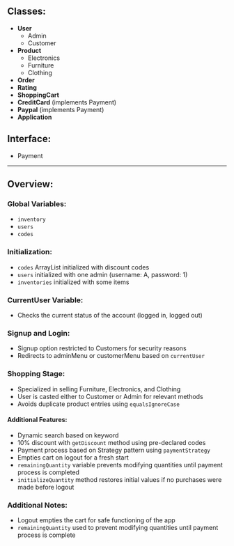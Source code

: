 ## Classes:
- **User**
  - Admin
  - Customer
- **Product**
  - Electronics
  - Furniture
  - Clothing
- **Order**
- **Rating**
- **ShoppingCart**
- **CreditCard** (implements Payment)
- **Paypal** (implements Payment)
- **Application**

## Interface:
- Payment

---

## Overview:

### Global Variables:
- `inventory`
- `users`
- `codes`

### Initialization:
- `codes` ArrayList initialized with discount codes
- `users` initialized with one admin (username: A, password: 1)
- `inventories` initialized with some items

### CurrentUser Variable:
- Checks the current status of the account (logged in, logged out)

### Signup and Login:
- Signup option restricted to Customers for security reasons
- Redirects to adminMenu or customerMenu based on `currentUser`

### Shopping Stage:
- Specialized in selling Furniture, Electronics, and Clothing
- User is casted either to Customer or Admin for relevant methods
- Avoids duplicate product entries using `equalsIgnoreCase`

#### Additional Features:
- Dynamic search based on keyword
- 10% discount with `getDiscount` method using pre-declared codes
- Payment process based on Strategy pattern using `paymentStrategy`
- Empties cart on logout for a fresh start
- `remainingQuantity` variable prevents modifying quantities until payment process is completed
- `initializeQuantity` method restores initial values if no purchases were made before logout

### Additional Notes:
- Logout empties the cart for safe functioning of the app
- `remainingQuantity` used to prevent modifying quantities until payment process is complete
